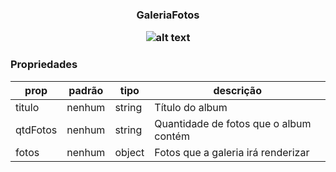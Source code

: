 <h3 align="center">GaleriaFotos</p> 

![alt text](https://media.giphy.com/media/l378tBCI1nfGeLcL6/giphy.gif)

### Propriedades 
| prop | padrão | tipo | descrição |
| ---- | ---- | ----| ---- |
| titulo | nenhum | string | Título do album |
| qtdFotos | nenhum | string | Quantidade de fotos que o album contém |
| fotos | nenhum | object | Fotos que a galeria irá renderizar |
